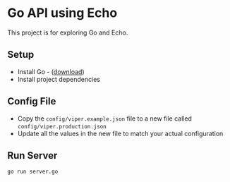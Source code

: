 # Go API using Echo

This project is for exploring Go and Echo.

## Setup

* Install Go - ([download](https://golang.org/doc/install))
* Install project dependencies

## Config File

* Copy the `config/viper.example.json` file to a new file called `config/viper.production.json`
* Update all the values in the new file to match your actual configuration

## Run Server

`go run server.go`

